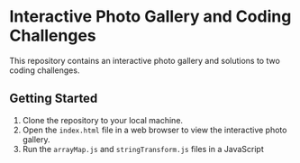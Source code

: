 # Interactive Photo Gallery and Coding Challenges

This repository contains an interactive photo gallery and solutions to two coding challenges.

## Getting Started

1. Clone the repository to your local machine.
2. Open the `index.html` file in a web browser to view the interactive photo gallery.
3. Run the `arrayMap.js` and `stringTransform.js` files in a JavaScript

